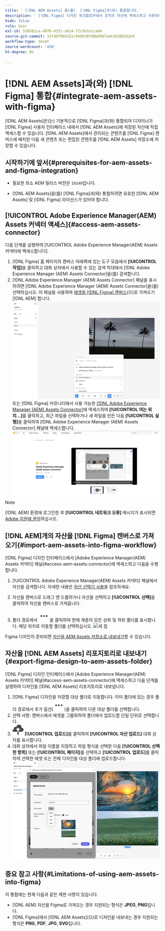```yaml
---
title: ' [!DNL AEM Assets] 을(를)  [!DNL Figma]과(와) 통합합니다.'
description: ' [!DNL Figma] 디자인 워크플로우에서 조직의 자산에 액세스하고 사용하기 위해  [!DNL AEM Assets] 을(를)  [!DNL Figma] 과(와) 통합하는 방법을 알아봅니다.'
hide: false
role: User
exl-id: 530561ca-497b-4331-a014-72c561e1ca84
source-git-commit: 32fdbf9b4151c949b307d8bd587ade163682b2e5
workflow-type: tm+mt
source-wordcount: '450'
ht-degree: 0%

---
```


# [!DNL AEM Assets]과(와) [!DNL Figma] 통합{#integrate-aem-assets-with-figma}

[!DNL AEM Assets]은(는) 기본적으로 [!DNL Figma]과(와) 통합되어 디자이너가 [!DNL Figma] 사용자 인터페이스 내에서 [!DNL AEM Assets]에 저장된 자산에 직접 액세스할 수 있습니다. [!DNL AEM Assets]에서 관리되는 콘텐츠를 [!DNL Figma] 캔버스에 배치한 다음 새 콘텐츠 또는 편집된 콘텐츠를 [!DNL AEM Assets] 저장소에 저장할 수 있습니다.

## 시작하기에 앞서{#prerequisites-for-aem-assets-and-figma-integration}

* 필요한 최소 AEM 릴리스 버전은 `19149`입니다.

* [!DNL AEM Assets]을(를) [!DNL Figma]과(와) 통합하려면 유효한 [!DNL AEM Assets] 및 [!DNL Figma] 라이선스가 있어야 합니다.

## [!UICONTROL Adobe Experience Manager(AEM) Assets 커넥터 액세스]{#access-aem-assets-connector}

다음 단계를 실행하여 [!UICONTROL Adobe Experience Manager(AEM) Assets 커넥터에 액세스합니다].

1. [!DNL Figma] 홈 페이지의 캔버스 아래쪽에 있는 도구 모음에서 **[!UICONTROL 작업]**&#x200B;을 클릭하고 대화 상자에서 사용할 수 있는 검색 막대에서 [!DNL Adobe Experience Manager (AEM) Assets Connector]을(를) 검색합니다.
1. [!DNL Adobe Experience Manager (AEM) Assets Connector] 패널을 표시하려면 [!DNL Adobe Experience Manager (AEM) Assets Connector]을(를) 선택하십시오. 이 패널을 사용하여 [에셋을  [!DNL Figma] 캔버스](#import-aem-assets-into-figma-workflow)(으)로 가져오기 [!DNL AEM] 합니다.
   ![작업](/help/assets/assets/actions-on-figma.png)
또는 [!DNL Figma] 커뮤니티에서 사용 가능한 [[!DNL Adobe Experience Manager (AEM) Assets Connector]](https://www.figma.com/community/plugin/1512561378275712210/adobe-experience-manager-aem-assets-connector)에 액세스하여 **[!UICONTROL 여는 위치...]**&#x200B;를 클릭하고, 최근 파일을 선택하거나 새 파일을 만든 다음 **[!UICONTROL 실행]**&#x200B;을 클릭하여 [!DNL Adobe Experience Manager (AEM) Assets Connector] 패널에 액세스합니다.
   ![plugin-page-on-figma-community](/help/assets/assets/plugin-page-on-figma-community.png)

>[!NOTE]
>
> [!DNL AEM] 환경에 로그인한 후 **[!UICONTROL 네트워크 오류]** 메시지가 표시되면 [Adobe 지원에 문의](https://helpx.adobe.com/kr/contact.html)하십시오.

## [!DNL AEM]개의 자산을 [!DNL Figma] 캔버스로 가져오기{#import-aem-assets-into-figma-workflow}

[!DNL Figma] 디자인 인터페이스에서 [Adobe Experience Manager(AEM) Assets 커넥터] 패널(#access-aem-assets-connector)에 액세스하고 다음을 수행합니다.

1. [!UICONTROL Adobe Experience Manager(AEM) Assets 커넥터] 패널에서 자산을 검색합니다. 자세한 내용은 [자산 선택기 사용](https://experienceleague.adobe.com/ko/docs/experience-manager-cloud-service/content/assets/manage/asset-selector/overview-asset-selector#using-asset-selector)을 참조하세요.

1. 자산을 캔버스로 드래그 앤 드롭하거나 자산을 선택하고 **[!UICONTROL 선택]**&#x200B;을 클릭하여 자산을 캔버스로 가져옵니다.

1. 폴더 경로에서 ![세 점](/help/assets/assets/three-dots.svg)을 클릭하여 현재 계층의 모든 상위 및 하위 폴더를 표시합니다. 해당 위치로 이동할 폴더를 선택하십시오.
   ![세 점](/help/assets/assets/assets-folder-structure.png)

Figma 디자인이 준비되면 [자산을 AEM Assets 저장소로 내보내기](#export-figma-design-to-aem-assets-folder)할 수 있습니다.

## 자산을 [!DNL AEM Assets] 리포지토리로 내보내기{#export-figma-design-to-aem-assets-folder}

[!DNL Figma] 디자인 인터페이스에서 [Adobe Experience Manager(AEM) Assets 커넥터] 패널(#access-aem-assets-connector)에 액세스하고 다음 단계를 실행하여 디자인을 [!DNL AEM Assets] 리포지토리로 내보냅니다.

1. [!DNL Figma] 디자인을 저장할 대상 폴더로 이동합니다. 이미 폴더에 있는 경우 폴더 경로에서 추가 옵션(![점 세 개](/help/assets/assets/three-dots.svg))을 클릭하여 다른 대상 폴더를 선택합니다.
1. 선택 사항: 캔버스에서 에셋을 그룹화하여 폴더에서 업로드할 단일 단위로 선택합니다.
1. ![파일 업로드](/help/assets/assets/upload-icon.svg) **[!UICONTROL 업로드]**&#x200B;를 클릭하여 **[!UICONTROL 자산 업로드]** 대화 상자를 표시합니다.
1. 대화 상자에서 파일 이름을 지정하고 파일 형식을 선택한 다음 **[!UICONTROL 선택한 항목]** 또는 **[!UICONTROL 페이지]**&#x200B;를 선택하고 **[!UICONTROL 업로드]**&#x200B;를 클릭하여 선택한 에셋 또는 전체 디자인을 대상 폴더에 업로드합니다.
   ![그림 디자인 업로드](/help/assets/assets/upload-figma-design.png)

## 중요 참고 사항{#Limitations-of-using-aem-assets-into-figma}

이 통합에는 현재 다음과 같은 제한 사항이 있습니다.

* [!DNL AEM] 자산을 Figma로 가져오는 경우 지원되는 형식은 **JPEG**, **PNG**&#x200B;입니다.
* [!DNL Figma]에서 [!DNL AEM Assets]&#x200B;(으)로 디자인을 내보내는 경우 지원되는 형식은 **PNG**, **PDF**, **JPG**, **SVG**&#x200B;입니다.
